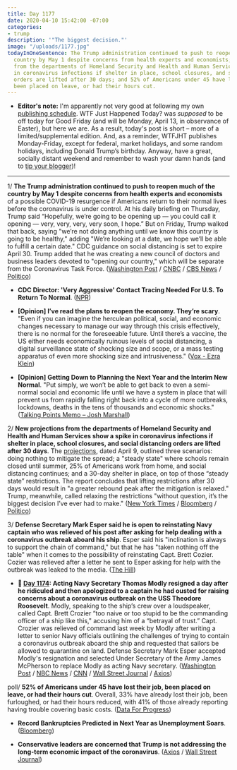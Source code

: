 ```yaml
---
title: Day 1177
date: 2020-04-10 15:42:00 -07:00
categories:
- trump
description: '"The biggest decision."'
image: "/uploads/1177.jpg"
todayInOneSentence: The Trump administration continued to push to reopen much of the
  country by May 1 despite concerns from health experts and economists; new projections
  from the departments of Homeland Security and Health and Human Services show a spike
  in coronavirus infections if shelter in place, school closures, and social distancing
  orders are lifted after 30 days; and 52% of Americans under 45 have lost their job,
  been placed on leave, or had their hours cut.
---
```


* **Editor's note:** I'm apparently not very good at following my own [publishing schedule](https://whatthefuckjusthappenedtoday.com/faq/). WTF Just Happened Today? was *supposed* to be off today for Good Friday (and will be Monday, April 13, in observance of Easter), but here we are. As a result, today's post is short – more of a limited/supplemental edition. And, as a reminder, WTFJHT publishes Monday-Friday, except for federal, market holidays, and some random holidays, including Donald Trump’s birthday. Anyway, have a great, socially distant weekend and remember to wash your damn hands (and to [tip your blogger](https://whatthefuckjusthappenedtoday.com/membership/))!

---

1/ **The Trump administration continued to push to reopen much of the country by May 1 despite concerns from health experts and economists** of a possible COVID-19 resurgence if Americans return to their normal lives before the coronavirus is under control. At his daily briefing on Thursday, Trump said “Hopefully, we’re going to be opening up — you could call it opening — very, very, very, very soon, I hope.” But on Friday, Trump walked that back, saying "we’re not doing anything until we know this country is going to be healthy," adding "We’re looking at a date, we hope we’ll be able to fulfill a certain date." CDC guidance on social distancing is set to expire April 30. Trump added that he was creating a new council of doctors and business leaders devoted to "opening our country," which will be separate from the Coronavirus Task Force. ([Washington Post](https://www.washingtonpost.com/national/trump-reopen-us-economy/2020/04/09/10d42b4a-7a7b-11ea-9bee-c5bf9d2e3288_story.html) / [CNBC](https://www.cnbc.com/2020/04/10/trump-says-hes-not-going-to-reopen-economy-until-we-know-this-country-is-going-to-be-healthy.html) / [CBS News](https://www.cbsnews.com/news/coronavirus-task-force-update-covid-19-response-watch-live-stream-today-2020-04-10/) / [Politico](https://www.politico.com/news/2020/04/10/trump-pence-easter-coronavirus-178677))

* **CDC Director: 'Very Aggressive' Contact Tracing Needed For U.S. To Return To Normal**. ([NPR](https://www.npr.org/sections/health-shots/2020/04/10/831200054/cdc-director-very-aggressive-contact-tracing-needed-for-u-s-to-return-to-normal))

* **\[Opinion\] I’ve read the plans to reopen the economy. They’re scary**. "Even if you can imagine the herculean political, social, and economic changes necessary to manage our way through this crisis effectively, there is no normal for the foreseeable future. Until there’s a vaccine, the US either needs economically ruinous levels of social distancing, a digital surveillance state of shocking size and scope, or a mass testing apparatus of even more shocking size and intrusiveness." ([Vox - Ezra Klein](https://www.vox.com/2020/4/10/21215494/coronavirus-plans-social-distancing-economy-recession-depression-unemployment))

* **\[Opinion\] Getting Down to Planning the Next Year and the Interim New Normal**. "Put simply, we won’t be able to get back to even a semi-normal social and economic life until we have a system in place that will prevent us from rapidly falling right back into a cycle of more outbreaks, lockdowns, deaths in the tens of thousands and economic shocks." ([Talking Points Memo – Josh Marshall](https://talkingpointsmemo.com/edblog/getting-down-to-planning-the-next-year-and-the-interim-new-normal))

2/ **New projections from the departments of Homeland Security and Health and Human Services show a spike in coronavirus infections if shelter in place, school closures, and social distancing orders are lifted after 30 days**. The [projections](https://int.nyt.com/data/documenthelper/6874-fema-coronavirus-projections/1e16b74eea9e302d8825/optimized/full.pdf#page=1), dated April 9, outlined three scenarios: doing nothing to mitigate the spread; a "steady state" where schools remain closed until summer, 25% of Americans work from home, and social distancing continues; and a 30-day shelter in place, on top of those “steady state” restrictions. The report concludes that lifting restrictions after 30 days would result in "a greater rebound peak after the mitigation is relaxed." Trump, meanwhile, called relaxing the restrictions "without question, it’s the biggest decision I’ve ever had to make." ([New York Times](https://www.nytimes.com/2020/04/10/us/coronavirus-live-updates.html#link-42f8c1fd) / [Bloomberg](https://www.bloomberg.com/news/articles/2020-04-10/trump-aides-say-may-1-target-unlikely-as-pence-charts-reopening?srnd=premium&sref=MIBMEEoj) / [Politico](https://www.politico.com/news/2020/04/10/surgeon-general-country-not-open-may-1-178790))

3/ **Defense Secretary Mark Esper said he is open to reinstating Navy captain who was relieved of his post after asking for help dealing with a coronavirus outbreak aboard his ship**. Esper said his "inclination is always to support the chain of command," but that he has "taken nothing off the table" when it comes to the possibility of reinstating Capt. Brett Cozier. Cozier was relieved after a letter he sent to Esper asking for help with the outbreak was leaked to the media. ([The Hill](https://thehill.com/policy/defense/492163-defense-secretary-open-to-reinstating-aircraft-carrier-captain-who-asked-for))

* **📌 [Day 1174](https://whatthefuckjusthappenedtoday.com/2020/04/07/day-1174/#2-acting-navy-secretary-thomas-modly): Acting Navy Secretary Thomas Modly resigned a day after he ridiculed and then apologized to a captain he had ousted for raising concerns about a coronavirus outbreak on the USS Theodore Roosevelt**. Modly, speaking to the ship’s crew over a loudspeaker, called Capt. Brett Crozier “too naive or too stupid to be the commanding officer of a ship like this," accusing him of a “betrayal of trust.” Capt. Crozier was relieved of command last week by Modly after writing a letter to senior Navy officials outlining the challenges of trying to contain a coronavirus outbreak aboard the ship and requested that sailors be allowed to quarantine on land. Defense Secretary Mark Esper accepted Modly's resignation and selected Under Secretary of the Army James McPherson to replace Modly as acting Navy secretary. ([Washington Post](https://www.washingtonpost.com/national-security/acting-navy-secretary-resigns-after-insulting-aircraft-carriers-ousted-captain/2020/04/07/263ba574-78f7-11ea-b6ff-597f170df8f8_story.html) / [NBC News](https://www.nbcnews.com/news/military/acting-navy-secretary-resigns-amid-flap-over-coronavirus-hit-ship-n1178576) / [CNN](https://www.cnn.com/2020/04/07/politics/modly-resign-crozier-esper-trump/index.html) / [Wall Street Journal](https://www.wsj.com/articles/acting-navy-secretary-resigns-in-wake-of-uss-roosevelt-11586287262?mod=hp_lead_pos4) / [Axios](https://www.axios.com/acting-navy-secretary-resigns-1ddfcd84-bdc8-42b5-908a-da4bbded6be2.html))

poll/ **52% of Americans under 45 have lost their job, been placed on leave, or had their hours cut**. Overall,  33% have already lost their job, been furloughed, or had their hours reduced, with 41% of those already reporting having trouble covering basic costs. ([Data For Progress](https://www.dataforprogress.org/memos/coronavirus-economic-impact))

* **Record Bankruptcies Predicted in Next Year as Unemployment Soars**. ([Bloomberg](https://www.bloomberg.com/news/articles/2020-04-10/record-bankruptcies-predicted-in-next-year-as-unemployment-soars?sref=MIBMEEoj))

* **Conservative leaders are concerned that Trump is not addressing the long-term economic impact of the coronavirus**. ([Axios](https://www.axios.com/trump-administration-2020-election-coronavirus-08470b94-1cf3-4af6-840a-c9d56528c974.html) / [Wall Street Journal](https://www.wsj.com/articles/dire-economic-numbers-intensify-debate-over-lifting-coronavirus-restrictions-11586459653))